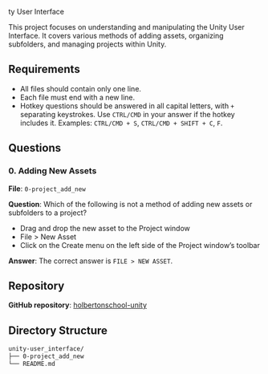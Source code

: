 ty User Interface

This project focuses on understanding and manipulating the Unity User Interface. It covers various methods of adding assets, organizing subfolders, and managing projects within Unity.

## Requirements

- All files should contain only one line.
- Each file must end with a new line.
- Hotkey questions should be answered in all capital letters, with `+` separating keystrokes. Use `CTRL/CMD` in your answer if the hotkey includes it. Examples: `CTRL/CMD + S`, `CTRL/CMD + SHIFT + C`, `F`.

## Questions

### 0. Adding New Assets

**File**: `0-project_add_new`

**Question**: Which of the following is not a method of adding new assets or subfolders to a project?

- Drag and drop the new asset to the Project window
- File > New Asset
- Click on the Create menu on the left side of the Project window’s toolbar

**Answer**: The correct answer is `FILE > NEW ASSET`.

## Repository

**GitHub repository**: [holbertonschool-unity](https://github.com/holbertonschool-unity)

## Directory Structure

```bash
unity-user_interface/
├── 0-project_add_new
└── README.md
